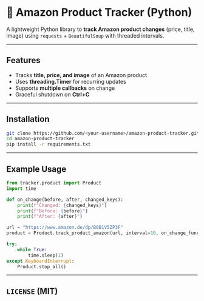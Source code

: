 # 🛒 Amazon Product Tracker (Python)

A lightweight Python library to **track Amazon product changes** (price, title, image) using `requests` + `BeautifulSoup` with threaded intervals.

---

## Features
- Tracks **title, price, and image** of an Amazon product
- Uses **threading.Timer** for recurring updates
- Supports **multiple callbacks** on change
- Graceful shutdown on **Ctrl+C**

---

## Installation

```bash
git clone https://github.com/<your-username>/amazon-product-tracker.git
cd amazon-product-tracker
pip install -r requirements.txt
```

---

## Example Usage

```python
from tracker.product import Product
import time

def on_change(before, after, changed_keys):
    print(f"Changed: {changed_keys}")
    print(f"Before: {before}")
    print(f"After: {after}")

url = "https://www.amazon.de/dp/B0B1V5ZP3F"
product = Product.track_product_amazon(url, interval=10, on_change_funcs=[on_change])

try:
    while True:
        time.sleep(1)
except KeyboardInterrupt:
    Product.stop_all()
```

---
## `LICENSE` (MIT)
